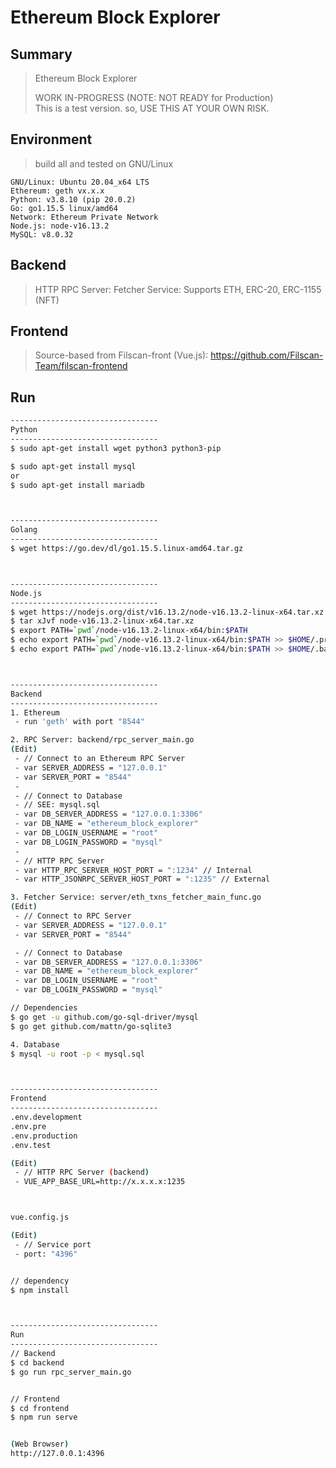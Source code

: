 # Ethereum Block Explorer


Summary
----------
> Ethereum Block Explorer </br>
>
> WORK IN-PROGRESS (NOTE: NOT READY for Production)</br>
> This is a test version. so, USE THIS AT YOUR OWN RISK.


Environment
----------
> build all and tested on GNU/Linux

    GNU/Linux: Ubuntu 20.04_x64 LTS
    Ethereum: geth vx.x.x
    Python: v3.8.10 (pip 20.0.2)
    Go: go1.15.5 linux/amd64
    Network: Ethereum Private Network
    Node.js: node-v16.13.2
    MySQL: v8.0.32


Backend
----------
> HTTP RPC Server:
> Fetcher Service: Supports ETH, ERC-20, ERC-1155 (NFT)


Frontend
----------
> Source-based from Filscan-front (Vue.js): https://github.com/Filscan-Team/filscan-frontend


Run
----------
```sh
---------------------------------
Python
---------------------------------
$ sudo apt-get install wget python3 python3-pip

$ sudo apt-get install mysql
or
$ sudo apt-get install mariadb



---------------------------------
Golang
---------------------------------
$ wget https://go.dev/dl/go1.15.5.linux-amd64.tar.gz



---------------------------------
Node.js
---------------------------------
$ wget https://nodejs.org/dist/v16.13.2/node-v16.13.2-linux-x64.tar.xz
$ tar xJvf node-v16.13.2-linux-x64.tar.xz
$ export PATH=`pwd`/node-v16.13.2-linux-x64/bin:$PATH
$ echo export PATH=`pwd`/node-v16.13.2-linux-x64/bin:$PATH >> $HOME/.profile
$ echo export PATH=`pwd`/node-v16.13.2-linux-x64/bin:$PATH >> $HOME/.bashrc



---------------------------------
Backend
---------------------------------
1. Ethereum
 - run 'geth' with port "8544"

2. RPC Server: backend/rpc_server_main.go
(Edit)
 - // Connect to an Ethereum RPC Server
 - var SERVER_ADDRESS = "127.0.0.1"
 - var SERVER_PORT = "8544"
 -
 - // Connect to Database
 - // SEE: mysql.sql
 - var DB_SERVER_ADDRESS = "127.0.0.1:3306"
 - var DB_NAME = "ethereum_block_explorer"
 - var DB_LOGIN_USERNAME = "root"
 - var DB_LOGIN_PASSWORD = "mysql"
 -
 - // HTTP RPC Server
 - var HTTP_RPC_SERVER_HOST_PORT = ":1234" // Internal
 - var HTTP_JSONRPC_SERVER_HOST_PORT = ":1235" // External

3. Fetcher Service: server/eth_txns_fetcher_main_func.go
(Edit)
 - // Connect to RPC Server
 - var SERVER_ADDRESS = "127.0.0.1"
 - var SERVER_PORT = "8544"

 - // Connect to Database
 - var DB_SERVER_ADDRESS = "127.0.0.1:3306"
 - var DB_NAME = "ethereum_block_explorer"
 - var DB_LOGIN_USERNAME = "root"
 - var DB_LOGIN_PASSWORD = "mysql"

// Dependencies
$ go get -u github.com/go-sql-driver/mysql
$ go get github.com/mattn/go-sqlite3

4. Database
$ mysql -u root -p < mysql.sql



---------------------------------
Frontend
---------------------------------
.env.development
.env.pre
.env.production
.env.test

(Edit)
 - // HTTP RPC Server (backend)
 - VUE_APP_BASE_URL=http://x.x.x.x:1235



vue.config.js

(Edit)
 - // Service port
 - port: "4396"


// dependency
$ npm install



---------------------------------
Run
---------------------------------
// Backend
$ cd backend
$ go run rpc_server_main.go


// Frontend
$ cd frontend
$ npm run serve


(Web Browser)
http://127.0.0.1:4396

```

